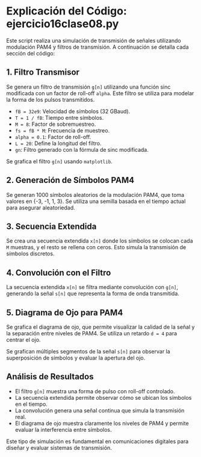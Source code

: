 
# Explicación del Código: ejercicio16clase08.py

Este script realiza una simulación de transmisión de señales utilizando modulación PAM4 y filtros de transmisión. A continuación se detalla cada sección del código:

## 1. Filtro Transmisor
Se genera un filtro de transmisión `g[n]` utilizando una función sinc modificada con un factor de roll-off `alpha`. Este filtro se utiliza para modelar la forma de los pulsos transmitidos.

- `fB = 32e9`: Velocidad de símbolos (32 GBaud).
- `T = 1 / fB`: Tiempo entre símbolos.
- `M = 8`: Factor de sobremuestreo.
- `fs = fB * M`: Frecuencia de muestreo.
- `alpha = 0.1`: Factor de roll-off.
- `L = 20`: Define la longitud del filtro.
- `gn`: Filtro generado con la fórmula de sinc modificada.

Se grafica el filtro `g[n]` usando `matplotlib`.

## 2. Generación de Símbolos PAM4
Se generan 1000 símbolos aleatorios de la modulación PAM4, que toma valores en {-3, -1, 1, 3}. Se utiliza una semilla basada en el tiempo actual para asegurar aleatoriedad.

## 3. Secuencia Extendida
Se crea una secuencia extendida `x[n]` donde los símbolos se colocan cada `M` muestras, y el resto se rellena con ceros. Esto simula la transmisión de símbolos discretos.

## 4. Convolución con el Filtro
La secuencia extendida `x[n]` se filtra mediante convolución con `g[n]`, generando la señal `s[n]` que representa la forma de onda transmitida.

## 5. Diagrama de Ojo para PAM4
Se grafica el diagrama de ojo, que permite visualizar la calidad de la señal y la separación entre niveles de PAM4. Se utiliza un retardo `d = 4` para centrar el ojo.

Se grafican múltiples segmentos de la señal `s[n]` para observar la superposición de símbolos y evaluar la apertura del ojo.

## Análisis de Resultados
- El filtro `g[n]` muestra una forma de pulso con roll-off controlado.
- La secuencia extendida permite observar cómo se ubican los símbolos en el tiempo.
- La convolución genera una señal continua que simula la transmisión real.
- El diagrama de ojo muestra claramente los niveles de PAM4 y permite evaluar la interferencia entre símbolos.

Este tipo de simulación es fundamental en comunicaciones digitales para diseñar y evaluar sistemas de transmisión.
